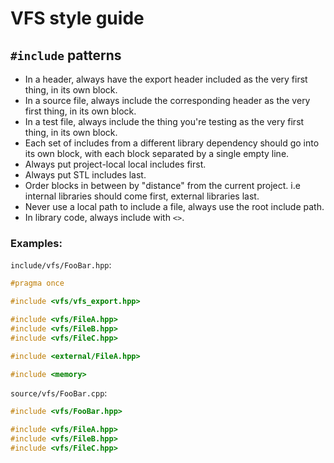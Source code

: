 # VFS style guide

## `#include` patterns

* In a header, always have the export header included as the very first thing, in its own block.
* In a source file, always include the corresponding header as the very first thing, in its own block.
* In a test file, always include the thing you're testing as the very first thing, in its own block.
* Each set of includes from a different library dependency should go into its own block, with each block separated by a single empty line.
* Always put project-local local includes first.
* Always put STL includes last.
* Order blocks in between by "distance" from the current project. i.e internal libraries should come first, external libraries last.
* Never use a local path to include a file, always use the root include path.
* In library code, always include with `<>`.

### Examples:

`include/vfs/FooBar.hpp`:
```c++
#pragma once

#include <vfs/vfs_export.hpp>

#include <vfs/FileA.hpp>
#include <vfs/FileB.hpp>
#include <vfs/FileC.hpp>

#include <external/FileA.hpp>

#include <memory>
```

`source/vfs/FooBar.cpp`:
```c++
#include <vfs/FooBar.hpp>

#include <vfs/FileA.hpp>
#include <vfs/FileB.hpp>
#include <vfs/FileC.hpp>
```
